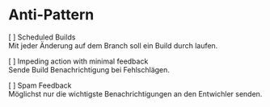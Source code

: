 # Anti-Pattern

[ ] Scheduled Builds  
Mit jeder Änderung auf dem Branch soll ein Build durch laufen. 

[ ] Impeding action with minimal feedback  
Sende Build Benachrichtigung bei Fehlschlägen.

[ ] Spam Feedback  
Möglichst nur die wichtigste Benachrichtigungen an den Entwichler senden.
